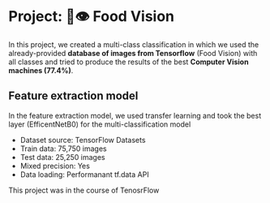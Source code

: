 # Project: 🍔👁 Food Vision
In this project, we created a multi-class classification in which we used the already-provided 
**database of images from Tensorflow** (Food Vision) with all classes and tried to produce the results 
of the best **Computer Vision machines (77.4%)**.

## Feature extraction model
In the feature extraction model, we used transfer learning and took the best layer (EfficentNetB0) for the multi-classification model

* Dataset source: TensorFlow Datasets
* Train data: 75,750 images
* Test data: 25,250 images
* Mixed precision: Yes
* Data loading: Performanant tf.data API

This project was in the course of TenosrFlow

